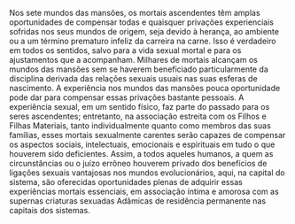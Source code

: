 ﻿Nos sete mundos das mansões, os mortais ascendentes têm amplas oportunidades de compensar todas e quaisquer privações experienciais sofridas nos seus mundos de origem, seja devido à herança, ao ambiente ou a um término prematuro infeliz da carreira na carne. Isso é verdadeiro em todos os sentidos, salvo para a vida sexual mortal e para os ajustamentos que a acompanham. Milhares de mortais alcançam os mundos das mansões sem se haverem beneficiado particularmente da disciplina derivada das relações sexuais usuais nas suas esferas de nascimento. A experiência nos mundos das mansões pouca oportunidade pode dar para compensar essas privações bastante pessoais. A experiência sexual, em um sentido físico, faz parte do passado para os seres ascendentes; entretanto, na associação estreita com os Filhos e Filhas Materiais, tanto individualmente quanto como membros das suas famílias, esses mortais sexualmente carentes serão capazes de compensar os aspectos sociais, intelectuais, emocionais e espirituais em tudo o que houverem sido deficientes. Assim, a todos aqueles humanos, a quem as circunstâncias ou o juízo errôneo houverem privado dos benefícios de ligações sexuais vantajosas nos mundos evolucionários, aqui, na capital do sistema, são oferecidas oportunidades plenas de adquirir essas experiências mortais essenciais, em associação íntima e amorosa com as supernas criaturas sexuadas Adâmicas de residência permanente nas capitais dos sistemas.